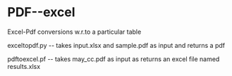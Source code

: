 # PDF--excel
Excel-Pdf conversions w.r.to a particular table

exceltopdf.py -- takes input.xlsx and sample.pdf as input and returns a pdf

pdftoexcel.pf -- takes may_cc.pdf as input as returns an excel file named results.xlsx
